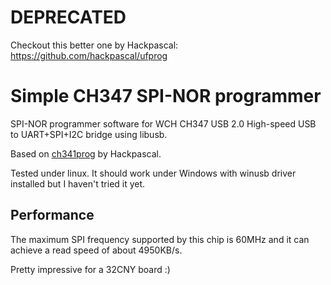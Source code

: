 # DEPRECATED

Checkout this better one by Hackpascal: https://github.com/hackpascal/ufprog

# Simple CH347 SPI-NOR programmer

SPI-NOR programmer software for WCH CH347 USB 2.0 High-speed USB to UART+SPI+I2C bridge using libusb.

Based on [ch341prog](https://github.com/hackpascal/ch341prog) by Hackpascal.

Tested under linux. It should work under Windows with winusb driver installed but I haven't tried it yet.

## Performance

The maximum SPI frequency supported by this chip is 60MHz and it can achieve a read speed of about 4950KB/s.

Pretty impressive for a 32CNY board :)